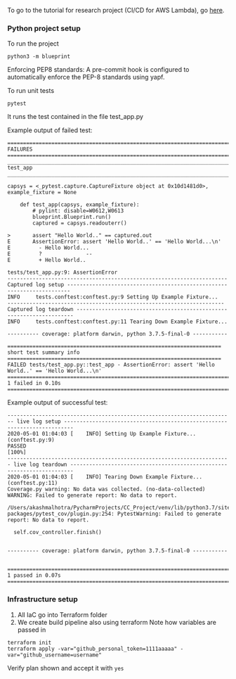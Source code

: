 To go to the tutorial for research project (CI/CD for AWS Lambda), go [here](./research/TUTORIAL.md).

### Python project setup

To run the project
```
python3 -m blueprint
```
Enforcing PEP8 standards:
A pre-commit hook is configured to automatically enforce the PEP-8 standards using yapf. 

To run unit tests
```
pytest
```
It runs the test contained in the file test_app.py

Example output of failed test:
```
=========================================================================== FAILURES ============================================================================
___________________________________________________________________________ test_app ____________________________________________________________________________

capsys = <_pytest.capture.CaptureFixture object at 0x10d1481d0>, example_fixture = None

    def test_app(capsys, example_fixture):
        # pylint: disable=W0612,W0613
        blueprint.Blueprint.run()
        captured = capsys.readouterr()
    
>       assert "Hello World.." == captured.out
E       AssertionError: assert 'Hello World..' == 'Hello World...\n'
E         - Hello World...
E         ?              --
E         + Hello World..

tests/test_app.py:9: AssertionError
---------------------------------------------------------------------- Captured log setup -----------------------------------------------------------------------
INFO     tests.conftest:conftest.py:9 Setting Up Example Fixture...
--------------------------------------------------------------------- Captured log teardown ---------------------------------------------------------------------
INFO     tests.conftest:conftest.py:11 Tearing Down Example Fixture...

---------- coverage: platform darwin, python 3.7.5-final-0 -----------

==================================================================== short test summary info ====================================================================
FAILED tests/test_app.py::test_app - AssertionError: assert 'Hello World..' == 'Hello World...\n'
======================================================================= 1 failed in 0.10s =======================================================================
```
Example output of successful test:
```
------------------------------------------------------------------------ live log setup -------------------------------------------------------------------------
2020-05-01 01:04:03 [    INFO] Setting Up Example Fixture... (conftest.py:9)
PASSED                                                                                                                                                    [100%]
----------------------------------------------------------------------- live log teardown -----------------------------------------------------------------------
2020-05-01 01:04:03 [    INFO] Tearing Down Example Fixture... (conftest.py:11)
Coverage.py warning: No data was collected. (no-data-collected)
WARNING: Failed to generate report: No data to report.

/Users/akashmalhotra/PycharmProjects/CC_Project/venv/lib/python3.7/site-packages/pytest_cov/plugin.py:254: PytestWarning: Failed to generate report: No data to report.

  self.cov_controller.finish()


---------- coverage: platform darwin, python 3.7.5-final-0 -----------


======================================================================= 1 passed in 0.07s =======================================================================
```

### Infrastructure setup
1. All IaC go into Terraform folder
2. We create build pipeline also using terraform
Note how variables are passed in
```shell script
terraform init
terraform apply -var="github_personal_token=1111aaaaa" -var="github_username=username"
```
Verify plan shown and accept it with `yes`
